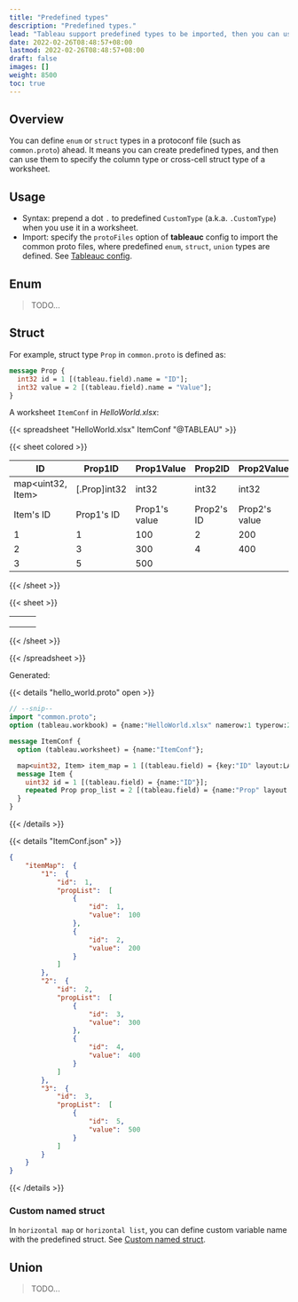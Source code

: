 ```yaml
---
title: "Predefined types"
description: "Predefined types."
lead: "Tableau support predefined types to be imported, then you can use it in Excel/CSV/XML/YAML."
date: 2022-02-26T08:48:57+08:00
lastmod: 2022-02-26T08:48:57+08:00
draft: false
images: []
weight: 8500
toc: true
---
```


## Overview

You can define `enum` or `struct` types in a protoconf file (such as `common.proto`) ahead. It means you can create predefined types, and then can use them to specify the column type or cross-cell struct type of a worksheet.

## Usage

- Syntax: prepend a dot `.` to predefined `CustomType` (a.k.a. `.CustomType`) when you use it in a worksheet.
- Import: specify the `protoFiles` option of **tableauc** config to import the common proto files, where predefined `enum`, `struct`, `union` types are defined. See [Tableauc config](../../tutorial/config/#configyaml).

## Enum

> TODO...

## Struct

For example, struct type `Prop` in `common.proto` is defined as:

```protobuf
message Prop {
  int32 id = 1 [(tableau.field).name = "ID"];
  int32 value = 2 [(tableau.field).name = "Value"];
}
```

A worksheet `ItemConf` in *HelloWorld.xlsx*:

{{< spreadsheet "HelloWorld.xlsx" ItemConf "@TABLEAU" >}}

{{< sheet colored >}}

| ID                | Prop1ID      | Prop1Value    | Prop2ID    | Prop2Value    |
| ----------------- | ------------ | ------------- | ---------- | ------------- |
| map<uint32, Item> | [.Prop]int32 | int32         | int32      | int32         |
| Item's ID         | Prop1's ID   | Prop1's value | Prop2's ID | Prop2's value |
| 1                 | 1            | 100           | 2          | 200           |
| 2                 | 3            | 300           | 4          | 400           |
| 3                 | 5            | 500           |            |               |

{{< /sheet >}}

{{< sheet >}}

|     |     |     |
| --- | --- | --- |
|     |     |     |
|     |     |     |
|     |     |     |

{{< /sheet >}}

{{< /spreadsheet >}}

Generated:

{{< details "hello_world.proto" open >}}

```protobuf
// --snip--
import "common.proto";
option (tableau.workbook) = {name:"HelloWorld.xlsx" namerow:1 typerow:2 noterow:3 datarow:4};

message ItemConf {
  option (tableau.worksheet) = {name:"ItemConf"};

  map<uint32, Item> item_map = 1 [(tableau.field) = {key:"ID" layout:LAYOUT_VERTICAL}];
  message Item {
    uint32 id = 1 [(tableau.field) = {name:"ID"}];
    repeated Prop prop_list = 2 [(tableau.field) = {name:"Prop" layout:LAYOUT_HORIZONTAL}];
  }
}
```

{{< /details >}}

{{< details "ItemConf.json" >}}

```json
{
    "itemMap":  {
        "1":  {
            "id":  1,
            "propList":  [
                {
                    "id":  1,
                    "value":  100
                },
                {
                    "id":  2,
                    "value":  200
                }
            ]
        },
        "2":  {
            "id":  2,
            "propList":  [
                {
                    "id":  3,
                    "value":  300
                },
                {
                    "id":  4,
                    "value":  400
                }
            ]
        },
        "3":  {
            "id":  3,
            "propList":  [
                {
                    "id":  5,
                    "value":  500
                }
            ]
        }
    }
}
```

{{< /details >}}

### Custom named struct

In `horizontal map` or `horizontal list`, you can define custom variable name with the predefined struct. See [Custom named struct](../../excel/struct/#custom-named-struct).

## Union

> TODO...

